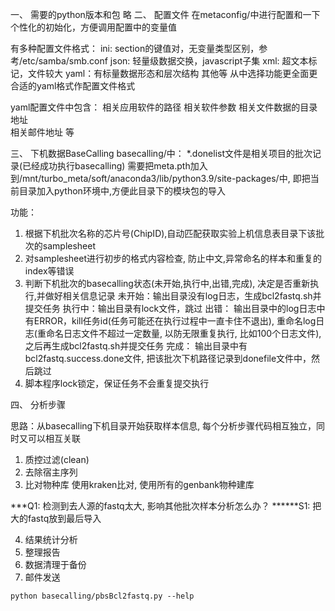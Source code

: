一、 需要的python版本和包
    略
二、 配置文件
在metaconfig/中进行配置和一下个性化的初始化，方便调用配置中的变量值

有多种配置文件格式：
    ini:  section的键值对，无变量类型区别，参考/etc/samba/smb.conf
    json: 轻量级数据交换，javascript子集
    xml:  超文本标记，文件较大
    yaml：有标量数据形态和层次结构
    其他等
从中选择功能更全面更合适的yaml格式作配置文件格式

yaml配置文件中包含：
    相关应用软件的路径
    相关软件参数
    相关文件数据的目录地址    
    相关邮件地址
    等

三、 下机数据BaseCalling
basecalling/中：
*.donelist文件是相关项目的批次记录(已经成功执行basecalling)
需要把meta.pth加入到/mnt/turbo_meta/soft/anaconda3/lib/python3.9/site-packages/中, 即把当前目录加入python环境中,方便此目录下的模块包的导入

功能：
1. 根据下机批次名称的芯片号(ChipID),自动匹配获取实验上机信息表目录下该批次的samplesheet
2. 对samplesheet进行初步的格式内容检查, 防止中文,异常命名的样本和重复的index等错误
3. 判断下机批次的basecalling状态(未开始,执行中,出错,完成), 决定是否重新执行,并做好相关信息记录
    未开始：输出目录没有log日志，生成bcl2fastq.sh并提交任务
    执行中：输出目录有lock文件，跳过
    出错：  输出目录中的log日志中有ERROR，kill任务id(任务可能还在执行过程中一直卡住不退出), 重命名log日志(重命名日志文件不超过一定数量, 以防无限重复执行, 比如100个日志文件), 之后再生成bcl2fastq.sh并提交任务
    完成：  输出目录中有bcl2fastq.success.done文件, 把该批次下机路径记录到donefile文件中，然后跳过
4. 脚本程序lock锁定，保证任务不会重复提交执行


四、 分析步骤

思路：从basecalling下机目录开始获取样本信息, 每个分析步骤代码相互独立，同时又可以相互关联

1. 质控过滤(clean)
2. 去除宿主序列
3. 比对物种库
使用kraken比对, 使用所有的genbank物种建库

***Q1: 检测到去人源的fastq太大, 影响其他批次样本分析怎么办？
******S1: 把大的fastq放到最后导入

4. 结果统计分析
5. 整理报告
6. 数据清理于备份
7. 邮件发送

```Python3
python basecalling/pbsBcl2fastq.py --help
